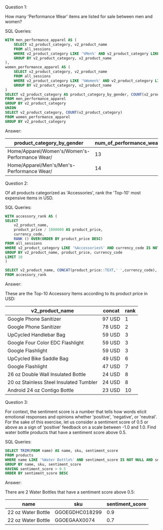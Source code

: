 Question 1: 

How many 'Performance Wear' items are listed for sale between men and women?

SQL Queries:

```sql
WITH men_performance_apparel AS (
	SELECT v2_product_category, v2_product_name
	FROM all_sessions
	WHERE v2_product_category LIKE '%Men%' AND v2_product_category LIKE '%Performance Wear%'
	GROUP BY v2_product_category, v2_product_name
),
women_performance_apparel AS (
	SELECT v2_product_category, v2_product_name
	FROM all_sessions
	WHERE v2_product_category LIKE '%Women%' AND v2_product_category LIKE '%Performance Wear%'
	GROUP BY v2_product_category, v2_product_name
)
SELECT v2_product_category AS product_category_by_gender, COUNT(v2_product_category) AS num_of_performance_wear_items
FROM men_performance_apparel
GROUP BY v2_product_category
UNION
SELECT v2_product_category, COUNT(v2_product_category)
FROM women_performance_apparel
GROUP BY v2_product_category
```

Answer: 

|product_category_by_gender|num_of_performance_wear_items|
|--------------------------|-----------------------------|
|Home/Apparel/Women's/Women's-Performance Wear/|13                           |
|Home/Apparel/Men's/Men's-Performance Wear/|14                           |



Question 2: 

Of all products categorized as 'Accessories', rank the 'Top-10' most expensive items in USD.

SQL Queries:

```sql
WITH accessory_rank AS (
SELECT 
	v2_product_name,
	product_price / 1000000 AS product_price,
	currency_code,
	RANK () OVER(ORDER BY product_price DESC)
FROM all_sessions
WHERE v2_product_category LIKE '%Accessories%' AND currency_code IS NOT NULL
GROUP BY v2_product_name, product_price, currency_code
LIMIT 10
)

SELECT v2_product_name, CONCAT(product_price::TEXT,' ',currency_code), rank
FROM accessory_rank
```

Answer:

These are the Top-10 Accessory Items according to its product price in USD:

|v2_product_name|concat|rank|
|---------------|------|----|
|Google Phone Sanitizer|97 USD|1   |
|Google Phone Sanitizer|78 USD|2   |
|UpCycled Handlebar Bag|59 USD|3   |
|Google Four Color EDC Flashlight|59 USD|3   |
|Google Flashlight|59 USD|3   |
|UpCycled Bike Saddle Bag|49 USD|6   |
|Google Flashlight|47 USD|7   |
|26 oz Double Wall Insulated Bottle|24 USD|8   |
|20 oz Stainless Steel Insulated Tumbler|24 USD|8   |
|Android 24 oz Contigo Bottle|23 USD|10  |



Question 3: 

For context, the sentiment score is a number that tells how words elicit emotional responses and opinions whether 'positive', 'negative', or 'neutral'.  For the sake of this exercise, let us consider a sentiment score of 0.5 or above as a sign of 'positive' feedback on a scale between -1.0 and 1.0.  Find water bottle products that have a sentiment score above 0.5.

SQL Queries:

```sql
SELECT TRIM(FROM name) AS name, sku, sentiment_score
FROM products
WHERE name LIKE '%Water Bottle%' AND sentiment_score IS NOT NULL AND sentiment_magnitude IS NOT NULL
GROUP BY name, sku, sentiment_score
HAVING sentiment_score > 0.5
ORDER BY sentiment_score DESC
```

Answer:

There are 2 Water Bottles that have a sentiment score above 0.5:

|name         |sku |sentiment_score|
|-------------|----|---------------|
|22 oz Water Bottle|GGOEGDHC018299|0.9            |
|22 oz Water Bottle|GGOEGAAX0074|0.7            |

